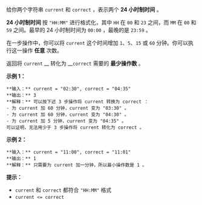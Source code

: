 给你两个字符串 `current` 和 `correct` ，表示两个 **24 小时制时间** 。

**24 小时制时间** 按 `"HH:MM"` 进行格式化，其中 `HH` 在 `00` 和 `23` 之间，而 `MM` 在 `00` 和 `59`
之间。最早的 24 小时制时间为 `00:00` ，最晚的是 `23:59` 。

在一步操作中，你可以将 `current` 这个时间增加 `1`、`5`、`15` 或 `60` 分钟。你可以执行这一操作 **任意** 次数。

返回将 `current` __ 转化为 __`correct` 需要的 **最少操作数** 。



**示例 1：**

    
    
    **输入：** current = "02:30", correct = "04:35"
    **输出：** 3
    **解释：** 可以按下述 3 步操作将 current 转换为 correct ：
    - 为 current 加 60 分钟，current 变为 "03:30" 。
    - 为 current 加 60 分钟，current 变为 "04:30" 。 
    - 为 current 加 5 分钟，current 变为 "04:35" 。
    可以证明，无法用少于 3 步操作将 current 转化为 correct 。

**示例 2：**

    
    
    **输入：** current = "11:00", correct = "11:01"
    **输出：** 1
    **解释：** 只需要为 current 加一分钟，所以最小操作数是 1 。
    



**提示：**

  * `current` 和 `correct` 都符合 `"HH:MM"` 格式
  * `current <= correct`

